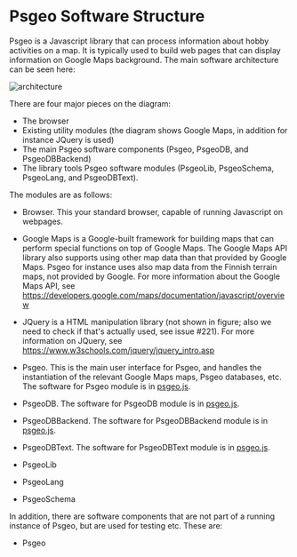 # Psgeo Software Structure

Psgeo is a Javascript library that can process information about hobby activities on a  map. It is typically used to build web pages that can display information on Google Maps background. The main software architecture can be seen  here:

![architecture](https://github.com/jariarkko/psgeo/blob/master/>doc/Diagrams-Architecture.jpg)

There are four major pieces on the diagram:

* The browser
* Existing utility modules (the diagram shows Google Maps, in addition for instance JQuery is used)
* The main Psgeo software components (Psgeo, PsgeoDB, and PsgeoDBBackend)
* The library tools Psgeo software modules (PsgeoLib, PsgeoSchema, PsgeoLang, and PsgeoDBText).

The modules are as follows:

* Browser. This your standard browser, capable of running Javascript on webpages.

* Google Maps is a Google-built framework for building maps that can perform special functions on top of Google Maps. The Google Maps API library also supports using other map data than that provided by Google Maps. Psgeo for instance uses also map data from the Finnish terrain maps, not provided by Google. For more information about the Google Maps API, see https://developers.google.com/maps/documentation/javascript/overview

* JQuery is a HTML manipulation library (not shown in figure; also we need to check if that's actually used, see issue #221). For more information on JQuery, see https://www.w3schools.com/jquery/jquery_intro.asp

* Psgeo. This is the main user interface for Psgeo, and handles the instantiation of the relevant Google Maps maps, Psgeo databases, etc. The software for Psgeo module is in [psgeo.js](https://github.com/jariarkko/psgeo/blob/master/lib/psgeo.js).

* PsgeoDB. The software for PsgeoDB module is in [psgeo.js](https://github.com/jariarkko/psgeo/blob/master/lib/psgeodb.js).

* PsgeoDBBackend. The software for PsgeoDBBackend module is in [psgeo.js](https://github.com/jariarkko/psgeo/blob/master/lib/psgeodbbackend.js).

* PsgeoDBText. The software for PsgeoDBText module is in [psgeo.js](https://github.com/jariarkko/psgeo/blob/master/lib/psgeodbtext.js).

* PsgeoLib

* PsgeoLang

* PsgeoSchema

In addition, there are software components that are not part of a running instance of Psgeo, but are used for testing etc. These are:

* Psgeo